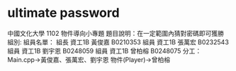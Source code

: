 # ultimate password
中國文化大學 1102 物件導向小專題
題目說明：在一定範圍內猜對密碼即可獲勝
組別:
組員名單：
組長 資工1B 黃俊嘉 B0210353
組員 資工1B 張萬宏 B0232543
組員 資工1B 劉宇恩 B0248059
組員 資工1B 曾柏榕 B0248075
分工：
Main.cpp->黃俊嘉、張萬宏、劉宇恩
物件(Player)->曾柏榕
